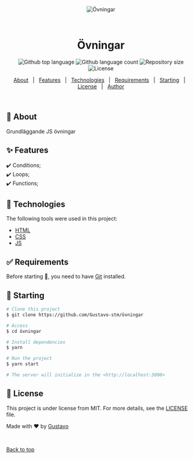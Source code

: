 <div align="center" id="top"> 
  <img src="./.github/app.gif" alt="Övningar" />

  &#xa0;

  <!-- <a href="https://övningar.netlify.app">Demo</a> -->
</div>

<h1 align="center">Övningar</h1>

<p align="center">
  <img alt="Github top language" src="https://img.shields.io/github/languages/top/Gustavo-stm/övningar?color=56BEB8">

  <img alt="Github language count" src="https://img.shields.io/github/languages/count/Gustavo-stm/övningar?color=56BEB8">

  <img alt="Repository size" src="https://img.shields.io/github/repo-size/Gustavo-stm/övningar?color=56BEB8">

  <img alt="License" src="https://img.shields.io/github/license/Gustavo-stm/övningar?color=56BEB8">

  <!-- <img alt="Github issues" src="https://img.shields.io/github/issues/Gustavo-stm/övningar?color=56BEB8" /> -->

  <!-- <img alt="Github forks" src="https://img.shields.io/github/forks/Gustavo-stm/övningar?color=56BEB8" /> -->

  <!-- <img alt="Github stars" src="https://img.shields.io/github/stars/Gustavo-stm/övningar?color=56BEB8" /> -->
</p>

<!-- Status -->

<!-- <h4 align="center"> 
	🚧  Övningar 🚀 Under construction...  🚧
</h4> 

<hr> -->

<p align="center">
  <a href="#dart-about">About</a> &#xa0; | &#xa0; 
  <a href="#sparkles-features">Features</a> &#xa0; | &#xa0;
  <a href="#rocket-technologies">Technologies</a> &#xa0; | &#xa0;
  <a href="#white_check_mark-requirements">Requirements</a> &#xa0; | &#xa0;
  <a href="#checkered_flag-starting">Starting</a> &#xa0; | &#xa0;
  <a href="#memo-license">License</a> &#xa0; | &#xa0;
  <a href="https://github.com/Gustavo-stm" target="_blank">Author</a>
</p>

<br>

## :dart: About ##

Grundläggande JS övningar

## :sparkles: Features ##

:heavy_check_mark: Conditions;\
:heavy_check_mark: Loops;\
:heavy_check_mark: Functions;

## :rocket: Technologies ##

The following tools were used in this project:

- [HTML](https://www.w3schools.com/html/default.asp)
- [CSS](https://www.w3schools.com/css/default.asp)
- [JS](https://www.w3schools.com/js/default.asp)


## :white_check_mark: Requirements ##

Before starting :checkered_flag:, you need to have [Git](https://git-scm.com) installed.

## :checkered_flag: Starting ##

```bash
# Clone this project
$ git clone https://github.com/Gustavo-stm/övningar

# Access
$ cd övningar

# Install dependencies
$ yarn

# Run the project
$ yarn start

# The server will initialize in the <http://localhost:3000>
```

## :memo: License ##

This project is under license from MIT. For more details, see the [LICENSE](LICENSE.md) file.


Made with :heart: by <a href="https://github.com/Gustavo-stm" target="_blank">Gustavo</a>

&#xa0;

<a href="#top">Back to top</a>

